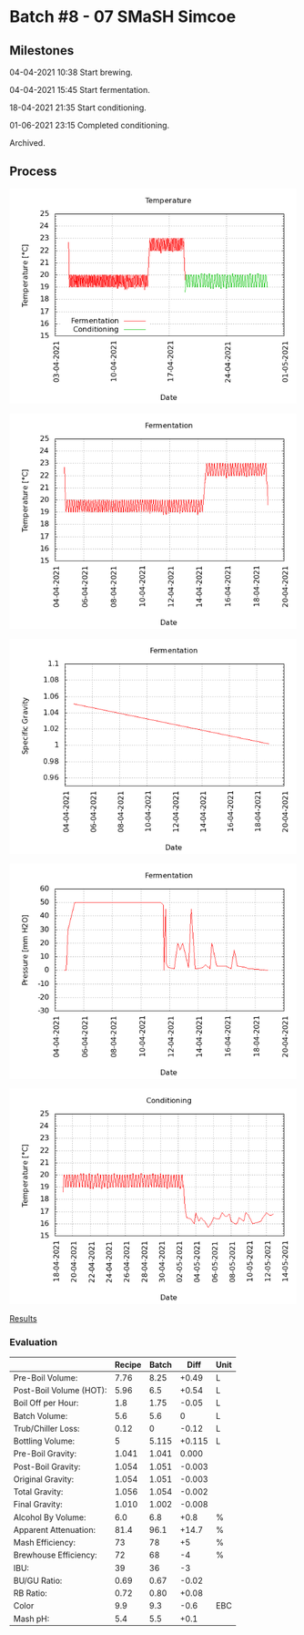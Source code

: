 # Batch #8 - 07 SMaSH Simcoe

## Milestones

04-04-2021 10:38 Start brewing.

04-04-2021 15:45 Start fermentation.

18-04-2021 21:35 Start conditioning.

01-06-2021 23:15 Completed conditioning.

Archived.

## Process

![temperature](temperature.png)

![fermentation](fermentation.png)

![specific gravity](gravity.png)

![pressure](pressure.png)

![conditioning](conditioning.png)

[Results](./Batch_8_07_SMaSH_Simcoe_results.pdf)

### Evaluation

|                         | Recipe | Batch | Diff   | Unit |
|-------------------------|--------|-------|--------|------|
| Pre-Boil Volume:        | 7.76   | 8.25  | +0.49  | L    |
| Post-Boil Volume (HOT): | 5.96   | 6.5   | +0.54  | L    |
| Boil Off per Hour:      | 1.8    | 1.75  | -0.05  | L    |
| Batch Volume:           | 5.6    | 5.6   |  0     | L    |
| Trub/Chiller Loss:      | 0.12   | 0     | -0.12  | L    |
| Bottling Volume:        | 5      | 5.115 | +0.115 | L    |
| Pre-Boil Gravity:       | 1.041  | 1.041 |  0.000 |      |
| Post-Boil Gravity:      | 1.054  | 1.051 | -0.003 |      |
| Original Gravity:       | 1.054  | 1.051 | -0.003 |      |
| Total Gravity:          | 1.056  | 1.054 | -0.002 |      |
| Final Gravity:          | 1.010  | 1.002 | -0.008 |      |
| Alcohol By Volume:      | 6.0    | 6.8   | +0.8   | %    |
| Apparent Attenuation:   | 81.4   | 96.1  | +14.7  | %    |
| Mash Efficiency:        | 73     | 78    | +5     | %    |
| Brewhouse Efficiency:   | 72     | 68    | -4     | %    |
| IBU:                    | 39     | 36    | -3     |      |
| BU/GU Ratio:            | 0.69   | 0.67  | -0.02  |      |
| RB Ratio:               | 0.72   | 0.80  | +0.08  |      |
| Color                   | 9.9    | 9.3   | -0.6   | EBC  |
| Mash pH:                | 5.4    | 5.5   | +0.1   |      |
